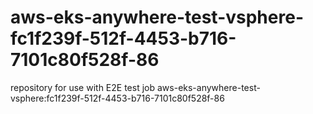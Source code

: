 # aws-eks-anywhere-test-vsphere-fc1f239f-512f-4453-b716-7101c80f528f-86
repository for use with E2E test job aws-eks-anywhere-test-vsphere:fc1f239f-512f-4453-b716-7101c80f528f-86
